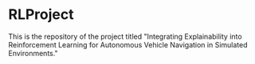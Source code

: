 # RLProject
 This is the repository of the project titled "Integrating Explainability into Reinforcement Learning for Autonomous Vehicle Navigation in Simulated Environments."
